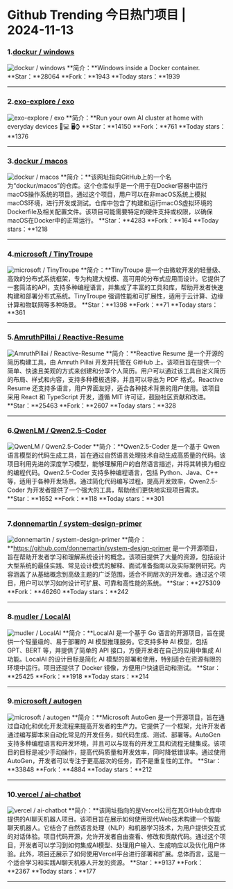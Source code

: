 # Github Trending 今日热门项目 | 2024-11-13
### 1.[dockur / windows](https://github.com/dockur/windows)

![dockur / windows](https://repository-images.githubusercontent.com/743140652/69c0c16a-9695-484e-861e-9b07c0507f45)
**简介：**Windows inside a Docker container.
**Star：**28064
**Fork：**1943
**Today stars：**1939

---

### 2.[exo-explore / exo](https://github.com/exo-explore/exo)

![exo-explore / exo](https://opengraph.githubassets.com/d7c05c55d15c48d85507cef0c0990f815a51254c6bc01494b806656e21c35f5a/exo-explore/exo)
**简介：**Run your own AI cluster at home with everyday devices 📱💻 🖥️⌚
**Star：**14150
**Fork：**761
**Today stars：**1376

---

### 3.[dockur / macos](https://github.com/dockur/macos)

![dockur / macos](https://repository-images.githubusercontent.com/809475352/72a26461-ca4a-43c8-829b-eb6b5cafa3a4)
**简介：**该网址指向GitHub上的一个名为“dockur/macos”的仓库。这个仓库似乎是一个用于在Docker容器中运行macOS操作系统的项目。通过这个项目，用户可以在非macOS系统上模拟macOS环境，进行开发或测试。仓库中包含了构建和运行macOS虚拟环境的Dockerfile及相关配置文件。该项目可能需要特定的硬件支持或权限，以确保macOS在Docker中的正常运行。
**Star：**4283
**Fork：**164
**Today stars：**1218

---

### 4.[microsoft / TinyTroupe](https://github.com/microsoft/TinyTroupe)

![microsoft / TinyTroupe](https://repository-images.githubusercontent.com/776985468/34e443c2-89a2-4fe2-8284-b5e1b8cd28e1)
**简介：**TinyTroupe 是一个由微软开发的轻量级、高效的分布式系统框架，专为构建大规模、高可用的分布式应用而设计。它提供了一套简洁的API，支持多种编程语言，并集成了丰富的工具和库，帮助开发者快速构建和部署分布式系统。TinyTroupe 强调性能和可扩展性，适用于云计算、边缘计算和物联网等多种场景。
**Star：**1398
**Fork：**71
**Today stars：**361

---

### 5.[AmruthPillai / Reactive-Resume](https://github.com/AmruthPillai/Reactive-Resume)

![AmruthPillai / Reactive-Resume](https://repository-images.githubusercontent.com/249995750/7d64eb6a-d1d4-4bb2-8f54-59b5505fc6dc)
**简介：**Reactive Resume 是一个开源的简历构建工具，由 Amruth Pillai 开发并托管在 GitHub 上。该项目旨在提供一个简单、快速且美观的方式来创建和分享个人简历。用户可以通过该工具自定义简历的布局、样式和内容，支持多种模板选择，并且可以导出为 PDF 格式。Reactive Resume 还支持多语言，用户界面友好，适合各种技术背景的用户使用。该项目采用 React 和 TypeScript 开发，遵循 MIT 许可证，鼓励社区贡献和改进。
**Star：**25463
**Fork：**2607
**Today stars：**328

---

### 6.[QwenLM / Qwen2.5-Coder](https://github.com/QwenLM/Qwen2.5-Coder)

![QwenLM / Qwen2.5-Coder](https://opengraph.githubassets.com/52b50fc79faede375f64a46225a48c0b4631e8c71fb23795936c7624556b3933/QwenLM/Qwen2.5-Coder)
**简介：**Qwen2.5-Coder 是一个基于 Qwen 语言模型的代码生成工具，旨在通过自然语言处理技术自动生成高质量的代码。该项目利用先进的深度学习模型，能够理解用户的自然语言描述，并将其转换为相应的编程代码。Qwen2.5-Coder 支持多种编程语言，包括 Python、Java、C++ 等，适用于各种开发场景。通过简化代码编写过程，提高开发效率，Qwen2.5-Coder 为开发者提供了一个强大的工具，帮助他们更快地实现项目需求。
**Star：**1652
**Fork：**118
**Today stars：**301

---

### 7.[donnemartin / system-design-primer](https://github.com/donnemartin/system-design-primer)

![donnemartin / system-design-primer](https://opengraph.githubassets.com/46995e4319bdf2af0b8a456e8087b993ab621b76bd0aea7ffd4625c442f8fb67/donnemartin/system-design-primer)
**简介：**https://github.com/donnemartin/system-design-primer 是一个开源项目，旨在帮助开发者学习和理解系统设计的概念。该项目提供了大量的资源，包括设计大型系统的最佳实践、常见设计模式的解释、面试准备指南以及实际案例研究。内容涵盖了从基础概念到高级主题的广泛范围，适合不同层次的开发者。通过这个项目，用户可以学习如何设计可扩展、可靠和高性能的系统。
**Star：**275309
**Fork：**46260
**Today stars：**242

---

### 8.[mudler / LocalAI](https://github.com/mudler/LocalAI)

![mudler / LocalAI](https://opengraph.githubassets.com/0d45f7d111682b688482eb21a9740c8723458312591599548a7ed96297c35840/mudler/LocalAI)
**简介：**LocalAI 是一个基于 Go 语言的开源项目，旨在提供一个轻量级的、易于部署的 AI 模型推理服务。它支持多种 AI 模型，包括 GPT、BERT 等，并提供了简单的 API 接口，方便开发者在自己的应用中集成 AI 功能。LocalAI 的设计目标是简化 AI 模型的部署和使用，特别适合在资源有限的环境中运行。项目还提供了 Docker 镜像，方便用户快速启动和测试。
**Star：**25425
**Fork：**1918
**Today stars：**214

---

### 9.[microsoft / autogen](https://github.com/microsoft/autogen)

![microsoft / autogen](https://opengraph.githubassets.com/e024d59059b4b98334700bc6ba671e3233e3dddf795e63c5005689f9dd88bb28/microsoft/autogen)
**简介：**Microsoft AutoGen 是一个开源项目，旨在通过自动化和优化开发流程来提高开发者的生产力。它提供了一个框架，允许开发者通过编写脚本来自动化常见的开发任务，如代码生成、测试、部署等。AutoGen 支持多种编程语言和开发环境，并且可以与现有的开发工具和流程无缝集成。该项目的目标是减少手动操作，提高代码质量和开发效率，同时降低错误率。通过使用 AutoGen，开发者可以专注于更高层次的任务，而不是重复性的工作。
**Star：**33848
**Fork：**4884
**Today stars：**212

---

### 10.[vercel / ai-chatbot](https://github.com/vercel/ai-chatbot)

![vercel / ai-chatbot](https://opengraph.githubassets.com/dc760457e49f50caf786ecca01f5e46c2270f2a7c550dfe627985a3f4db1bedb/vercel/ai-chatbot)
**简介：**该网址指向的是Vercel公司在其GitHub仓库中提供的AI聊天机器人项目。该项目旨在展示如何使用现代Web技术构建一个智能聊天机器人。它结合了自然语言处理（NLP）和机器学习技术，为用户提供交互式的对话体验。项目代码开源，允许开发者自由查看、修改和贡献代码。通过这个项目，开发者可以学习到如何集成AI模型、处理用户输入、生成响应以及优化用户体验。此外，项目还展示了如何使用Vercel平台进行部署和扩展。总体而言，这是一个适合学习和实践AI聊天机器人开发的资源。
**Star：**9137
**Fork：**2367
**Today stars：**177

---

